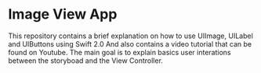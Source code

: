 # Image View App

This repository contains a brief explanation on how to use UIImage, UILabel and UIButtons using Swift 2.0
And also contains a video tutorial that can be found on Youtube. The main goal is to explain basics user interations between the storyboad and the View Controller.
